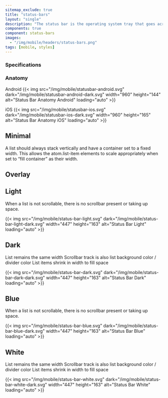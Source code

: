 ```yaml
---
sitemap_exclude: true
title: "status-bars"
layout: "single"
description: "The status bar is the operating system tray that goes across the top of the device screen."
components: true
component: status-bars
images:
  - "/img/mobile/headers/status-bars.png"
tags: [mobile, styles]
---
```


### Specifications

### Anatomy

Android
{{< img src="/img/mobile/statusbar-android.svg" dark="/img/mobile/statusbar-android-dark.svg" width="960" height="144" alt="Status Bar Anatomy Android" loading="auto" >}}

iOS
{{< img src="/img/mobile/statusbar-ios.svg" dark="/img/mobile/statusbar-ios-dark.svg" width="960" height="165" alt="Status Bar Anatomy iOS" loading="auto" >}}

## Minimal

A list should always stack vertically and have a container set to a fixed width.  This allows the atom.list-item elements to scale appropriately when set to “fill container” as their width.

## Overlay

## Light

When a list is not scrollable, there is no scrollbar present or taking up space.

{{< img src="/img/mobile/status-bar-light.svg" dark="/img/mobile/status-bar-light-dark.svg" width="447" height="163" alt="Status Bar Light" loading="auto" >}}

## Dark

List remains the same width
Scrollbar track is also list background color / divider color
List items shrink in width to fill space

{{< img src="/img/mobile/status-bar-dark.svg" dark="/img/mobile/status-bar-dark-dark.svg" width="447" height="163" alt="Status Bar Dark" loading="auto" >}}

## Blue

When a list is not scrollable, there is no scrollbar present or taking up space.

{{< img src="/img/mobile/status-bar-blue.svg" dark="/img/mobile/status-bar-blue-dark.svg" width="447" height="163" alt="Status Bar Blue" loading="auto" >}}

## White

List remains the same width
Scrollbar track is also list background color / divider color
List items shrink in width to fill space

{{< img src="/img/mobile/status-bar-white.svg" dark="/img/mobile/status-bar-white-dark.svg" width="447" height="163" alt="Status Bar White" loading="auto" >}}
